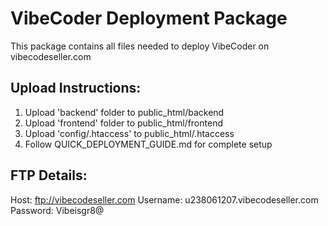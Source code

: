 # VibeCoder Deployment Package 
 
This package contains all files needed to deploy VibeCoder on vibecodeseller.com 
 
## Upload Instructions: 
1. Upload 'backend' folder to public_html/backend 
2. Upload 'frontend' folder to public_html/frontend 
3. Upload 'config/.htaccess' to public_html/.htaccess 
4. Follow QUICK_DEPLOYMENT_GUIDE.md for complete setup 
 
## FTP Details: 
Host: ftp://vibecodeseller.com 
Username: u238061207.vibecodeseller.com 
Password: Vibeisgr8@ 
